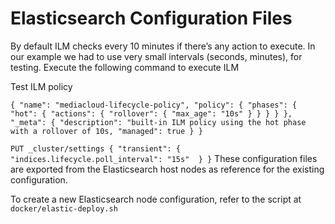# Elasticsearch Configuration Files

By default ILM checks every 10 minutes if there’s any action to execute. In our example we had to use very small intervals (seconds, minutes), for testing.
Execute the following command to execute ILM

Test ILM policy

`{
    "name": "mediacloud-lifecycle-policy",
    "policy": {
      "phases": {
        "hot": {
          "actions": {
            "rollover": {
              "max_age": "10s"
            }
          }
        }
      }
    },
    "_meta": {
      "description": "built-in ILM policy using the hot phase with a rollover of 10s,
      "managed": true
    }
}
`

`
PUT _cluster/settings { "transient": { "indices.lifecycle.poll_interval": "15s"  } }
`
These configuration files are exported from the Elasticsearch host nodes as reference for the existing configuration.

To create a new Elasticsearch node configuration, refer to the script at `docker/elastic-deploy.sh`
